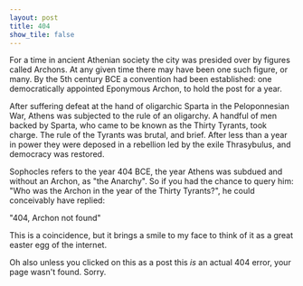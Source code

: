 ```yaml
---
layout: post
title: 404
show_tile: false
---
```


For a time in ancient Athenian society the city was presided over by figures called Archons. At any given time there may have been one such figure, or many. By the 5th century BCE a convention had been established: one democratically appointed Eponymous Archon, to hold the post for a year. 

After suffering defeat at the hand of oligarchic Sparta in the Peloponnesian War, Athens was subjected to the rule of an oligarchy. A handful of men backed by Sparta, who came to be known as the Thirty Tyrants, took charge. The rule of the Tyrants was brutal, and brief. After less than a year in power they were deposed in a rebellion led by the exile Thrasybulus, and democracy was restored.

Sophocles refers to the year 404 BCE, the year Athens was subdued and without an Archon, as "the Anarchy". So if you had the chance to query him: "Who was the Archon in the year of the Thirty Tyrants?", he could conceivably have replied:

"404, Archon not found"


This is a coincidence, but it brings a smile to my face to think of it as a great easter egg of the internet.

Oh also unless you clicked on this as a post this _is_ an actual 404 error, your page wasn't found. Sorry.